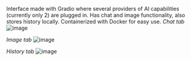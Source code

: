 Interface made with Gradio where several providers of AI capabilities (currently only 2) are plugged in. Has chat and image functionality, also stores history locally. Containerized with Docker for easy use.
*Chat tab*
![image](https://github.com/user-attachments/assets/e47ee368-7907-44db-813f-00a20bf0b34a)

*Image tab*
![image](https://github.com/user-attachments/assets/4e35a3dc-76a9-461d-b2d2-8385320c40ba)

*History tab*
![image](https://github.com/user-attachments/assets/2e1af362-117c-47cd-be26-d17c0a0fb8ef)


